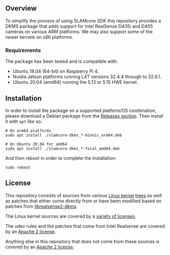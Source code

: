 ## Overview

To simplify the process of using SLAMcore SDK this repository provides a DKMS package that adds support for Intel RealSense D435i and D455 cameras on various ARM platforms. We may also support some of the newer kernels on x86 platforms.

### Requirements

The package has been tested and is compatible with:
* Ubuntu 18.04 (64-bit) on Raspberry Pi 4.
* Nvidia Jetson platforms running L4T versions 32.4.4 through to 32.6.1.
* Ubuntu 20.04 (amd64) running the 5.13 or 5.15 HWE kernel.

## Installation

In order to install the package on a supported platform/OS combination, please download a Debian package from the [Releases section](https://github.com/slamcore/slamcore-dkms/releases). Then install it with `apt` like so:

```
# On arm64 platforms
sudo apt install ./slamcore-dkms_*-bionic_arm64.deb

# On Ubuntu 20.04 for amd64
sudo apt install ./slamcore-dkms_*-focal_amd64.deb
```

And then reboot in order to complete the installation:

```
sudo reboot
```

## License

This repository consists of sources from various [Linux kernel](https://developer.nvidia.com/embedded/l4t/r32_release_v6.1/sources/t186/public_sources.tbz2) [trees](http://ports.ubuntu.com/ubuntu-ports/ubuntu-ports/ubuntu-ports/pool/universe) as well as patches that either come directly from or have been modified based on patches from [librealsense2-dkms](https://github.com/IntelRealsense/librealsense).

The Linux kernel sources are covered by a [variety of licenses](https://github.com/torvalds/linux/tree/master/LICENSES).

The udev rules and the patches that come from Intel Realsense are covered by an [Apache 2 license](https://github.com/IntelRealSense/librealsense/blob/master/LICENSE).

Anything else in this repository that does not come from these sources is covered by an [Apache 2 license](https://github.com/slamcore/slamcore-dkms/blob/master/LICENSE.md).
